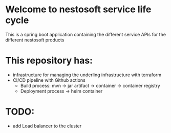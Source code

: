 # Welcome to nestosoft service life cycle
This is a spring boot application containing the different service APIs for the different nestosoft products

# This repository has:
 - infrastructure for managing the underling infrastructure with terraform
 - CI/CD pipeline with Github actions
    - Build process: mvn -> jar artifact -> container -> container registry
    - Deployment process -> helm container


# TODO:
 - add Load balancer to the cluster


